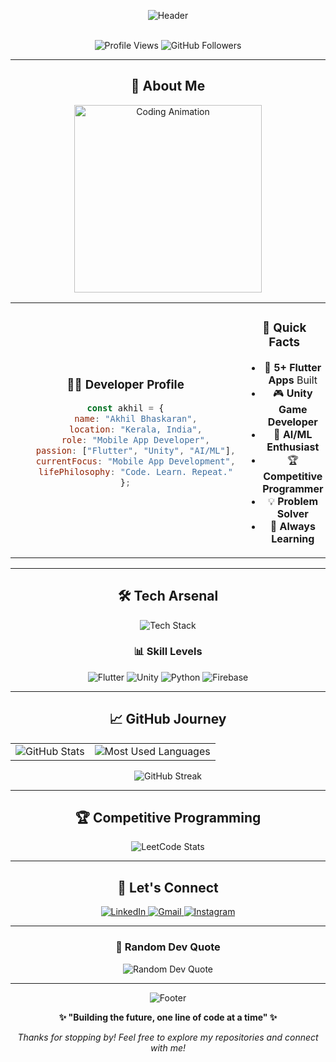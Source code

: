<div align="center">

![Header](https://capsule-render.vercel.app/api?type=waving&color=gradient&customColorList=6,11,20&height=300&section=header&text=Hey,%20I'm%20Akhil!&fontSize=50&fontColor=ffffff&animation=fadeIn&fontAlignY=38&desc=Passionate%20Developer%20|%20Game%20Enthusiast%20|%20AI%20Explorer&descAlignY=51&descAlign=50)

<br>

<img src="https://komarev.com/ghpvc/?username=akhil-bhaskaran&label=Profile%20views&color=brightgreen&style=flat-square" alt="Profile Views" />
<img src="https://img.shields.io/github/followers/akhil-bhaskaran?logo=github&style=flat-square&color=blue&labelColor=f0f0f0" alt="GitHub Followers" />

</div>

---

<div align="center">

## 🌟 About Me

<img src="https://media.giphy.com/media/L8K62iTDkzGX6/giphy.gif" width="300" alt="Coding Animation">

</div>

<table align="center">
<tr>
<td align="center" width="50%">

### 👨‍💻 Developer Profile
```javascript
const akhil = {
    name: "Akhil Bhaskaran",
    location: "Kerala, India",
    role: "Mobile App Developer",
    passion: ["Flutter", "Unity", "AI/ML"],
    currentFocus: "Mobile App Development",
    lifePhilosophy: "Code. Learn. Repeat."
};
```

</td>
<td align="center" width="50%">

### 🎯 Quick Facts
- 📱 **5+ Flutter Apps** Built
- 🎮 **Unity Game Developer** 
- 🧠 **AI/ML Enthusiast**
- 🏆 **Competitive Programmer**
- 💡 **Problem Solver**
- 🌱 **Always Learning**

</td>
</tr>
</table>

---

<div align="center">

## 🛠️ Tech Arsenal

<img src="https://skillicons.dev/icons?i=dart,flutter,cs,python,unity,firebase,androidstudio,vscode,git,figma,html,css&theme=light" alt="Tech Stack" />

</div>

<div align="center">

### 📊 Skill Levels

<img src="https://img.shields.io/badge/Flutter-Expert-blue?style=for-the-badge&logo=flutter&logoColor=white" alt="Flutter" />
<img src="https://img.shields.io/badge/Unity-Advanced-purple?style=for-the-badge&logo=unity&logoColor=white" alt="Unity" />
<img src="https://img.shields.io/badge/Python-Intermediate-green?style=for-the-badge&logo=python&logoColor=white" alt="Python" />
<img src="https://img.shields.io/badge/Firebase-Advanced-orange?style=for-the-badge&logo=firebase&logoColor=white" alt="Firebase" />

</div>

---

<div align="center">

## 📈 GitHub Journey

<table>
<tr>
<td align="center">
<img src="https://github-readme-stats.vercel.app/api?username=akhil-bhaskaran&show_icons=true&theme=vue-dark&hide_border=true&include_all_commits=true&count_private=true" alt="GitHub Stats" />
</td>
<td align="center">
<img src="https://github-readme-stats.vercel.app/api/top-langs/?username=akhil-bhaskaran&layout=compact&theme=vue-dark&hide_border=true&langs_count=8" alt="Most Used Languages" />
</td>
</tr>
</table>

<img src="https://github-readme-streak-stats.herokuapp.com/?user=akhil-bhaskaran&theme=vue-dark&hide_border=true" alt="GitHub Streak" />

</div>

---

<div align="center">

## 🏆 Competitive Programming

<img src="https://leetcard.jacoblin.cool/Akhil-Bhaskaran?theme=unicorn&font=Nunito&ext=heatmap" alt="LeetCode Stats" />

</div>

---

<div align="center">

## 🤝 Let's Connect

<a href="https://www.linkedin.com/in/akhil-c-738a00272">
<img src="https://img.shields.io/badge/LinkedIn-Connect-blue?style=for-the-badge&logo=linkedin&logoColor=white" alt="LinkedIn" />
</a>
<a href="mailto:akhilbhaskaran2004@gmail.com">
<img src="https://img.shields.io/badge/Gmail-Contact-red?style=for-the-badge&logo=gmail&logoColor=white" alt="Gmail" />
</a>
<a href="https://www.instagram.com/">
<img src="https://img.shields.io/badge/Instagram-Follow-purple?style=for-the-badge&logo=instagram&logoColor=white" alt="Instagram" />
</a>

</div>

---

<div align="center">

### 💭 Random Dev Quote
<img src="https://quotes-github-readme.vercel.app/api?type=horizontal&theme=tokyonight" alt="Random Dev Quote" />

</div>

---

<div align="center">

![Footer](https://capsule-render.vercel.app/api?type=waving&color=gradient&customColorList=6,11,20&height=100&section=footer)

**✨ "Building the future, one line of code at a time" ✨**

*Thanks for stopping by! Feel free to explore my repositories and connect with me!*

</div>
